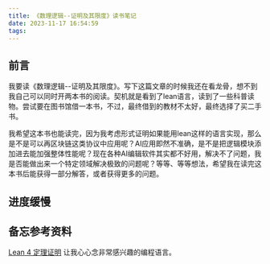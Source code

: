 ```yaml
---
title: 《数理逻辑--证明及其限度》读书笔记
date: 2023-11-17 16:54:59
tags:
---
```


## 前言

我要读《数理逻辑--证明及其限度》。写下这篇文章的时候我还在看龙骨，想不到我自己可以同时开两本书的阅读。契机就是看到了lean语言，读到了一些科普读物。尝试要在图书馆借一本书，不过，最终借到的教材不太好，最终选择了买二手书。

我希望这本书也能读完，因为我考虑形式证明如果能用lean这样的语言实现，那么是不是可以再区块链这类协议中应用呢？AI应用即然不准确，是不是把逻辑模块添加进去能加强整体性能呢？现在各种AI编辑软件其实都不好用，解决不了问题，我是否能做出来一个特定领域解决极致的问题呢？等等、等等想法，希望我在读完这本书后能获得一部分解答，或者获得更多的问题。

## 进度缓慢

## 备忘参考资料

[Lean 4 定理证明](https://subfish-zhou.github.io/theorem_proving_in_lean4_zh_CN/title_page.html)
让我心心念非常感兴趣的编程语言。
